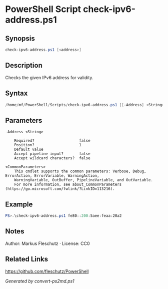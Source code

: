 # PowerShell Script check-ipv6-address.ps1

## Synopsis
```powershell
check-ipv6-address.ps1 [<address>]
```

## Description
Checks the given IPv6 address for validity.

## Syntax
```powershell
/home/mf/PowerShell/Scripts/check-ipv6-address.ps1 [[-Address] <String>] [<CommonParameters>]
```

## Parameters

```
-Address <String>
    
    Required?                    false
    Position?                    1
    Default value                
    Accept pipeline input?       false
    Accept wildcard characters?  false
```

```
<CommonParameters>
    This cmdlet supports the common parameters: Verbose, Debug, ErrorAction, ErrorVariable, WarningAction, 
    WarningVariable, OutBuffer, PipelineVariable, and OutVariable.
    For more information, see about_CommonParameters (https://go.microsoft.com/fwlink/?LinkID=113216).
```

## Example
```powershell
PS>.\check-ipv6-address.ps1 fe80::200:5aee:feaa:20a2
```


## Notes
Author: Markus Fleschutz · License: CC0

## Related Links
https://github.com/fleschutz/PowerShell

*Generated by convert-ps2md.ps1*
